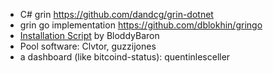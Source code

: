 
 * C# grin https://github.com/dandcg/grin-dotnet
 * grin go implementation https://github.com/dblokhin/gringo
 * [Installation Script](https://github.com/BloddyBaron/Vault712) by BloddyBaron
 * Pool software: Clvtor, guzzijones
 * a dashboard (like bitcoind-status): quentinlesceller

